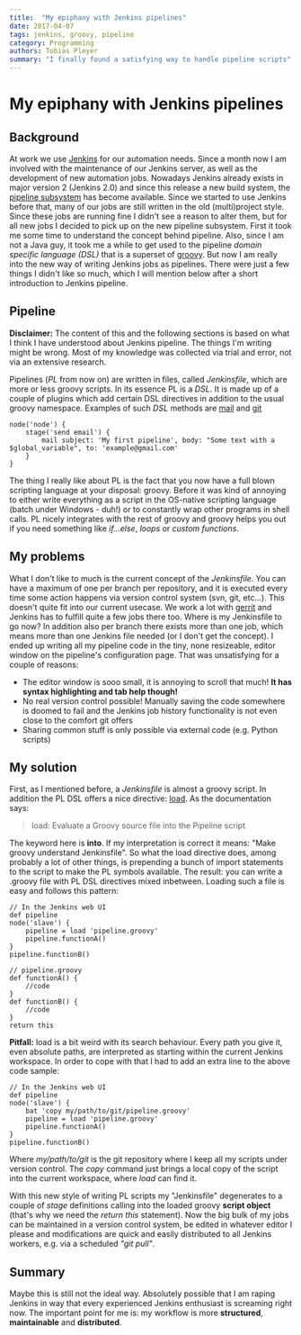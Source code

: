 ```yaml
---
title:  "My epiphany with Jenkins pipelines"
date: 2017-04-07
tags: jenkins, groovy, pipeline
category: Programming
authors: Tobias Pleyer
summary: "I finally found a satisfying way to handle pipeline scripts"
---
```


My epiphany with Jenkins pipelines
==================================

Background
----------

At work we use [Jenkins](https://jenkins.io/index.html) for our
automation needs. Since a month now I am involved with the maintenance
of our Jenkins server, as well as the development of new automation
jobs. Nowadays Jenkins already exists in major version 2 (Jenkins 2.0)
and since this release a new build system, the [pipeline
subsystem](https://jenkins.io/solutions/pipeline/) has become available.
Since we started to use Jenkins before that, many of our jobs are still
written in the old (multi)project style. Since these jobs are running
fine I didn't see a reason to alter them, but for all new jobs I decided
to pick up on the new pipeline subsystem. First it took me some time to
understand the concept behind pipeline. Also, since I am not a Java guy,
it took me a while to get used to the pipeline *domain specific language
(DSL)* that is a superset of [groovy](http://www.groovy-lang.org/). But
now I am really into the new way of writing Jenkins jobs as pipelines.
There were just a few things I didn't like so much, which I will mention
below after a short introduction to Jenkins pipeline.

Pipeline
--------

**Disclaimer:** The content of this and the following sections is based
on what I think I have understood about Jenkins pipeline. The things I'm
writing might be wrong. Most of my knowledge was collected via trial and
error, not via an extensive research.

Pipelines (*PL* from now on) are written in files, called *Jenkinsfile*,
which are more or less groovy scripts. In its essence PL is a *DSL*. It
is made up of a couple of plugins which add certain DSL directives in
addition to the usual groovy namespace. Examples of such *DSL* methods
are
[mail](https://jenkins.io/doc/pipeline/steps/workflow-basic-steps/#code-mail-code-mail)
and [git](https://jenkins.io/doc/pipeline/steps/git/#git-git)

``` {.sourceCode .groovy}
node('node') {
    stage('send email') {
        mail subject: 'My first pipeline', body: "Some text with a $global_variable", to: 'example@gmail.com'        
    }
}
```

The thing I really like about PL is the fact that you now have a full
blown scripting language at your disposal: groovy. Before it was kind of
annoying to either write everything as a script in the OS-native
scripting language (batch under Windows - duh!) or to constantly wrap
other programs in shell calls. PL nicely integrates with the rest of
groovy and groovy helps you out if you need something like *if...else*,
*loops* or *custom functions*.

My problems
-----------

What I don't like to much is the current concept of the *Jenkinsfile*.
You can have a maximum of one per branch per repository, and it is
executed every time some action happens via version control system (svn,
git, etc...). This doesn't quite fit into our current usecase. We work a
lot with [gerrit](https://www.gerritcodereview.com/) and Jenkins has to
fulfill quite a few jobs there too. Where is my Jenkinsfile to go now?
In addition also per branch there exists more than one job, which means
more than one Jenkins file needed (or I don't get the concept). I ended
up writing all my pipeline code in the tiny, none resizeable, editor
window on the pipeline's configuration page. That was unsatisfying for a
couple of reasons:

-   The editor window is sooo small, it is annoying to scroll that much!
    **It has syntax highlighting and tab help though!**
-   No real version control possible! Manually saving the code somewhere
    is doomed to fail and the Jenkins job history functionality is not
    even close to the comfort git offers
-   Sharing common stuff is only possible via external code (e.g. Python
    scripts)

My solution
-----------

First, as I mentioned before, a *Jenkinsfile* is almost a groovy script.
In addition the PL DSL offers a nice directive:
[load](https://jenkins.io/doc/pipeline/steps/workflow-cps/#load-evaluate-a-groovy-source-file-into-the-pipeline-script).
As the documentation says:

> load: Evaluate a Groovy source file into the Pipeline script

The keyword here is **into**. If my interpretation is correct it means:
"Make groovy understand Jenkinsfile". So what the load directive does,
among probably a lot of other things, is prepending a bunch of import
statements to the script to make the PL symbols available. The result:
you can write a .groovy file with PL DSL directives mixed inbetween.
Loading such a file is easy and follows this pattern:

``` {.sourceCode .groovy}
// In the Jenkins web UI
def pipeline
node('slave') {
    pipeline = load 'pipeline.groovy'
    pipeline.functionA()
}
pipeline.functionB()
```

``` {.sourceCode .groovy}
// pipeline.groovy
def functionA() {
    //code
}
def functionB() {
    //code
}
return this
```

**Pitfall:** load is a bit weird with its search behaviour. Every path
you give it, even absolute paths, are interpreted as starting within the
current Jenkins workspace. In order to cope with that I had to add an
extra line to the above code sample:

``` {.sourceCode .groovy}
// In the Jenkins web UI
def pipeline
node('slave') {
    bat 'copy my/path/to/git/pipeline.groovy'
    pipeline = load 'pipeline.groovy'
    pipeline.functionA()
}
pipeline.functionB()
```

Where *my/path/to/git* is the git repository where I keep all my scripts
under version control. The *copy* command just brings a local copy of
the script into the current workspace, where *load* can find it.

With this new style of writing PL scripts my "Jenkinsfile" degenerates
to a couple of *stage* definitions calling into the loaded groovy
**script object** (that's why we need the *return this* statement). Now
the big bulk of my jobs can be maintained in a version control system,
be edited in whatever editor I please and modifications are quick and
easily distributed to all Jenkins workers, e.g. via a scheduled *"git
pull"*.

Summary
-------

Maybe this is still not the ideal way. Absolutely possible that I am
raping Jenkins in way that every experienced Jenkins enthusiast is
screaming right now. The important point for me is: my workflow is more
**structured**, **maintainable** and **distributed**.